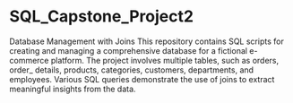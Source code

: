 # SQL_Capstone_Project2
Database Management with Joins
This repository contains SQL scripts for creating and managing a comprehensive database for a fictional e-commerce platform. The project involves multiple tables, such as orders, order_ details, products, categories, customers, departments, and employees. Various SQL queries demonstrate the use of joins to extract meaningful insights from the data.
